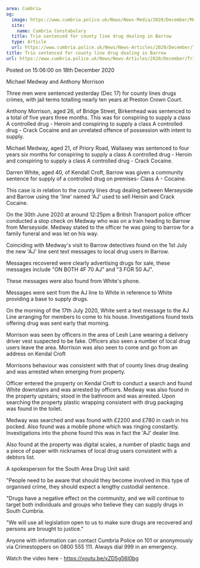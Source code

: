 ```yaml
area: Cumbria
og:
  image: https://www.cumbria.police.uk/News/News-Media/2020/December/Medway-Morrison-Cropped-380x240.jpg
  site:
    name: Cumbria Constabulary
  title: Trio sentenced for county line drug dealing in Barrow
  type: Article
  url: https://www.cumbria.police.uk/News/News-Articles/2020/December/Trio-sentenced-for-county-line-drug-dealing-in-Barrow.aspx
title: Trio sentenced for county line drug dealing in Barrow
url: https://www.cumbria.police.uk/News/News-Articles/2020/December/Trio-sentenced-for-county-line-drug-dealing-in-Barrow.aspx
```

Posted on 15:06:00 on 18th December 2020

Michael Medway and Anthony Morrison

Three men were sentenced yesterday (Dec 17) for county lines drugs crimes, with jail terms totalling nearly ten years at Preston Crown Court.

Anthony Morrison, aged 26, of Bridge Street, Birkenhead was sentenced to a total of five years three months. This was for conspiring to supply a class A controlled drug - Heroin and conspiring to supply a class A controlled drug - Crack Cocaine and an unrelated offence of possession with intent to supply.

Michael Medway, aged 21, of Priory Road, Wallasey was sentenced to four years six months for conspiring to supply a class A controlled drug - Heroin and conspiring to supply a class A controlled drug - Crack Cocaine.

Darren White, aged 40, of Kendall Croft, Barrow was given a community sentence for supply of a controlled drug on premises- Class A - Cocaine.

This case is in relation to the county lines drug dealing between Merseyside and Barrow using the 'line' named 'AJ' used to sell Heroin and Crack Cocaine.

On the 30th June 2020 at around 12:25pm a British Transport police officer conducted a stop check on Medway who was on a train heading to Barrow from Merseyside. Medway stated to the officer he was going to barrow for a family funeral and was let on his way.

Coinciding with Medway's visit to Barrow detectives found on the 1st July the new 'AJ' line sent text messages to local drug users in Barrow.

Messages recovered were clearly advertising drugs for sale, these messages include "ON BOTH 4F 70 AJ" and "3 FOR 50 AJ".

These messages were also found from White's phone.

Messages were sent from the AJ line to White in reference to White providing a base to supply drugs.

On the morning of the 17th July 2020, White sent a text message to the AJ Line arranging for members to come to his house. Investigations found texts offering drug was sent early that morning.

Morrison was seen by officers in the area of Lesh Lane wearing a delivery driver vest suspected to be fake. Officers also seen a number of local drug users leave the area. Morrison was also seen to come and go from an address on Kendal Croft

Morrisons behaviour was consistent with that of county lines drug dealing and was arrested when emerging from property.

Officer entered the property on Kendal Croft to conduct a search and found White downstairs and was arrested by officers. Medway was also found in the property upstairs; stood in the bathroom and was arrested. Upon searching the property plastic wrapping consistent with drug packaging was found in the toilet.

Medway was searched and was found with £2200 and £780 in cash in his pocked. Also found was a mobile phone which was ringing constantly. Investigations into the phone found this was in fact the 'AJ' dealer line.

Also found at the property was digital scales, a number of plastic bags and a piece of paper with nicknames of local drug users consistent with a debtors list.

A spokesperson for the South Area Drug Unit said:

 "People need to be aware that should they become involved in this type of organised crime, they should expect a lengthy custodial sentence.

 "Drugs have a negative effect on the community, and we will continue to target both individuals and groups who believe they can supply drugs in South Cumbria.

"We will use all legislation open to us to make sure drugs are recovered and persons are brought to justice."

Anyone with information can contact Cumbria Police on 101 or anonymously via Crimestoppers on 0800 555 111. Always dial 999 in an emergency.

Watch the video here - https://youtu.be/xZD5g56I0bg
